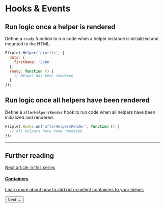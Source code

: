 # Hooks & Events

## Run logic once a helper is rendered

Define a `ready` function to run code when a helper instance is initialized and mounted to the HTML:

```js
Fliplet.Helper('profile', {
  data: {
    firstName: 'John'
  },
  ready: function () {
    // Helper has been rendered
  }
});
```

## Run logic once all helpers have been rendered

Define a `afterHelpersRender` hook to run code when all helpers have been initialized and rendered:

```js
Fliplet.Hooks.on('afterHelpersRender', function () {
  // All helpers have been rendered
});
```

---

## Further reading

<section class="blocks alt">
  <a class="bl two" href="containers.html">
    <div>
      <span class="pin">Next article in this series</span>
      <h4>Containers</h4>
      <p>Learn more about how to add rich-content containers to your helper.</p>
      <button>Next &rarr;</button>
    </div>
  </a>
</section>